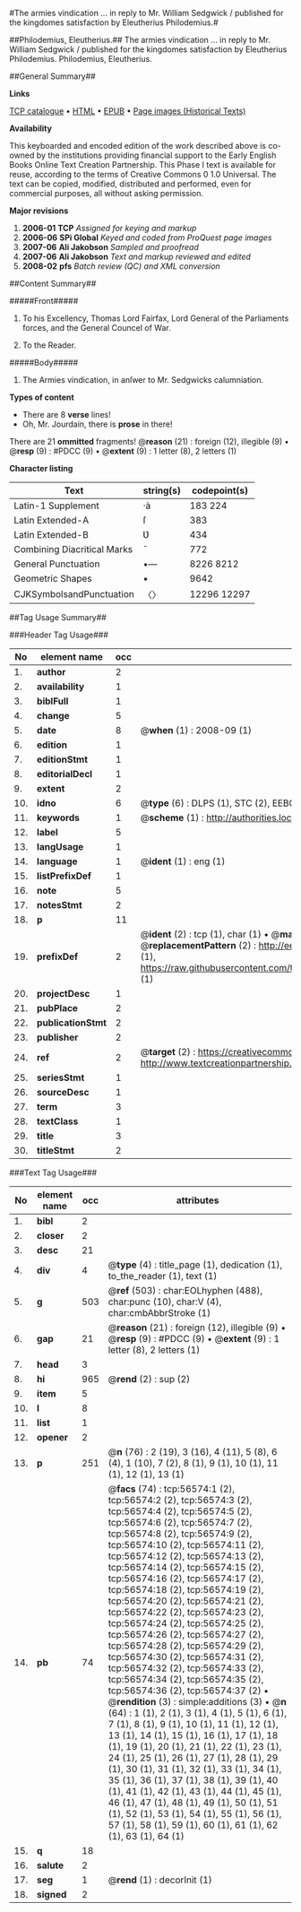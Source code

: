 #The armies vindication ... in reply to Mr. William Sedgwick / published for the kingdomes satisfaction by Eleutherius Philodemius.#

##Philodemius, Eleutherius.##
The armies vindication ... in reply to Mr. William Sedgwick / published for the kingdomes satisfaction by Eleutherius Philodemius.
Philodemius, Eleutherius.

##General Summary##

**Links**

[TCP catalogue](http://www.ota.ox.ac.uk/tcp/)  • 
[HTML](http://tei.it.ox.ac.uk/tcp/Texts-HTML/free/A25/A25843.html)  • 
[EPUB](http://tei.it.ox.ac.uk/tcp/Texts-EPUB/free/A25/A25843.epub) • 
[Page images (Historical Texts)](https://data.historicaltexts.jisc.ac.uk/view?pubId=eebo-12226927e&pageId=eebo-12226927e-56574-1)

**Availability**

This keyboarded and encoded edition of the
	       work described above is co-owned by the institutions
	       providing financial support to the Early English Books
	       Online Text Creation Partnership. This Phase I text is
	       available for reuse, according to the terms of Creative
	       Commons 0 1.0 Universal. The text can be copied,
	       modified, distributed and performed, even for
	       commercial purposes, all without asking permission.

**Major revisions**

1. __2006-01__ __TCP__ *Assigned for keying and markup*
1. __2006-06__ __SPi Global__ *Keyed and coded from ProQuest page images*
1. __2007-06__ __Ali Jakobson__ *Sampled and proofread*
1. __2007-06__ __Ali Jakobson__ *Text and markup reviewed and edited*
1. __2008-02__ __pfs__ *Batch review (QC) and XML conversion*

##Content Summary##

#####Front#####

1. To his Excellency, Thomas Lord Fairfax, Lord General of the Parliaments forces, and the General Councel of War.

1. To the Reader.

#####Body#####

1. The Armies vindication, in anſwer to Mr. Sedgwicks calumniation.

**Types of content**

  * There are 8 **verse** lines!
  * Oh, Mr. Jourdain, there is **prose** in there!

There are 21 **ommitted** fragments! 
 @__reason__ (21) : foreign (12), illegible (9)  •  @__resp__ (9) : #PDCC (9)  •  @__extent__ (9) : 1 letter (8), 2 letters (1)

**Character listing**


|Text|string(s)|codepoint(s)|
|---|---|---|
|Latin-1 Supplement|·à|183 224|
|Latin Extended-A|ſ|383|
|Latin Extended-B|Ʋ|434|
|Combining             Diacritical Marks|̄|772|
|General Punctuation|•—|8226 8212|
|Geometric Shapes|▪|9642|
|CJKSymbolsandPunctuation|〈〉|12296 12297|

##Tag Usage Summary##

###Header Tag Usage###

|No|element name|occ|attributes|
|---|---|---|---|
|1.|__author__|2||
|2.|__availability__|1||
|3.|__biblFull__|1||
|4.|__change__|5||
|5.|__date__|8| @__when__ (1) : 2008-09 (1)|
|6.|__edition__|1||
|7.|__editionStmt__|1||
|8.|__editorialDecl__|1||
|9.|__extent__|2||
|10.|__idno__|6| @__type__ (6) : DLPS (1), STC (2), EEBO-CITATION (1), OCLC (1), VID (1)|
|11.|__keywords__|1| @__scheme__ (1) : http://authorities.loc.gov/ (1)|
|12.|__label__|5||
|13.|__langUsage__|1||
|14.|__language__|1| @__ident__ (1) : eng (1)|
|15.|__listPrefixDef__|1||
|16.|__note__|5||
|17.|__notesStmt__|2||
|18.|__p__|11||
|19.|__prefixDef__|2| @__ident__ (2) : tcp (1), char (1)  •  @__matchPattern__ (2) : ([0-9\-]+):([0-9IVX]+) (1), (.+) (1)  •  @__replacementPattern__ (2) : http://eebo.chadwyck.com/downloadtiff?vid=$1&page=$2 (1), https://raw.githubusercontent.com/textcreationpartnership/Texts/master/tcpchars.xml#$1 (1)|
|20.|__projectDesc__|1||
|21.|__pubPlace__|2||
|22.|__publicationStmt__|2||
|23.|__publisher__|2||
|24.|__ref__|2| @__target__ (2) : https://creativecommons.org/publicdomain/zero/1.0/ (1), http://www.textcreationpartnership.org/docs/. (1)|
|25.|__seriesStmt__|1||
|26.|__sourceDesc__|1||
|27.|__term__|3||
|28.|__textClass__|1||
|29.|__title__|3||
|30.|__titleStmt__|2||


###Text Tag Usage###

|No|element name|occ|attributes|
|---|---|---|---|
|1.|__bibl__|2||
|2.|__closer__|2||
|3.|__desc__|21||
|4.|__div__|4| @__type__ (4) : title_page (1), dedication (1), to_the_reader (1), text (1)|
|5.|__g__|503| @__ref__ (503) : char:EOLhyphen (488), char:punc (10), char:V (4), char:cmbAbbrStroke (1)|
|6.|__gap__|21| @__reason__ (21) : foreign (12), illegible (9)  •  @__resp__ (9) : #PDCC (9)  •  @__extent__ (9) : 1 letter (8), 2 letters (1)|
|7.|__head__|3||
|8.|__hi__|965| @__rend__ (2) : sup (2)|
|9.|__item__|5||
|10.|__l__|8||
|11.|__list__|1||
|12.|__opener__|2||
|13.|__p__|251| @__n__ (76) : 2 (19), 3 (16), 4 (11), 5 (8), 6 (4), 1 (10), 7 (2), 8 (1), 9 (1), 10 (1), 11 (1), 12 (1), 13 (1)|
|14.|__pb__|74| @__facs__ (74) : tcp:56574:1 (2), tcp:56574:2 (2), tcp:56574:3 (2), tcp:56574:4 (2), tcp:56574:5 (2), tcp:56574:6 (2), tcp:56574:7 (2), tcp:56574:8 (2), tcp:56574:9 (2), tcp:56574:10 (2), tcp:56574:11 (2), tcp:56574:12 (2), tcp:56574:13 (2), tcp:56574:14 (2), tcp:56574:15 (2), tcp:56574:16 (2), tcp:56574:17 (2), tcp:56574:18 (2), tcp:56574:19 (2), tcp:56574:20 (2), tcp:56574:21 (2), tcp:56574:22 (2), tcp:56574:23 (2), tcp:56574:24 (2), tcp:56574:25 (2), tcp:56574:26 (2), tcp:56574:27 (2), tcp:56574:28 (2), tcp:56574:29 (2), tcp:56574:30 (2), tcp:56574:31 (2), tcp:56574:32 (2), tcp:56574:33 (2), tcp:56574:34 (2), tcp:56574:35 (2), tcp:56574:36 (2), tcp:56574:37 (2)  •  @__rendition__ (3) : simple:additions (3)  •  @__n__ (64) : 1 (1), 2 (1), 3 (1), 4 (1), 5 (1), 6 (1), 7 (1), 8 (1), 9 (1), 10 (1), 11 (1), 12 (1), 13 (1), 14 (1), 15 (1), 16 (1), 17 (1), 18 (1), 19 (1), 20 (1), 21 (1), 22 (1), 23 (1), 24 (1), 25 (1), 26 (1), 27 (1), 28 (1), 29 (1), 30 (1), 31 (1), 32 (1), 33 (1), 34 (1), 35 (1), 36 (1), 37 (1), 38 (1), 39 (1), 40 (1), 41 (1), 42 (1), 43 (1), 44 (1), 45 (1), 46 (1), 47 (1), 48 (1), 49 (1), 50 (1), 51 (1), 52 (1), 53 (1), 54 (1), 55 (1), 56 (1), 57 (1), 58 (1), 59 (1), 60 (1), 61 (1), 62 (1), 63 (1), 64 (1)|
|15.|__q__|18||
|16.|__salute__|2||
|17.|__seg__|1| @__rend__ (1) : decorInit (1)|
|18.|__signed__|2||
